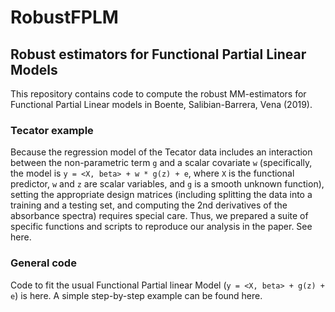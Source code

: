 # RobustFPLM
## Robust estimators for Functional Partial Linear Models 

This repository contains code to compute the robust MM-estimators for Functional Partial Linear
models in Boente, Salibian-Barrera, Vena (2019).

### Tecator example
Because the regression model of the Tecator data includes an interaction between the non-parametric 
term `g` and a scalar covariate `w` (specifically, the model is
`y = <X, beta> + w * g(z) + e`, where `X` is the functional predictor, `w` and `z` are
scalar variables, and `g` is a smooth unknown function), setting the appropriate design matrices
(including splitting the data into a training and a testing set, and computing the 2nd derivatives
of the absorbance spectra) requires special care. 
Thus, we prepared a suite of specific 
functions and scripts to reproduce our analysis in the paper. See here.

### General code
Code to fit the usual Functional Partial linear Model (`y = <X, beta> + g(z) + e`) is here. A 
simple step-by-step example can be found here. 
